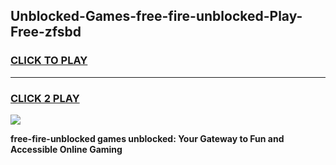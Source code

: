 
## Unblocked-Games-free-fire-unblocked-Play-Free-zfsbd
<h3>
<a href="https://premium76.site?title=free-fire-unblocked&ref=18A">CLICK TO PLAY</a></h3>
<hr>

<h3>
<a href="https://premium76.site?title=free-fire-unblocked&ref=18A">CLICK 2 PLAY</a>
  
</h3>

<a href="https://premium76.site?title=free-fire-unblocked&ref=18A"><img src="https://clearcache.store/games.png"></a>


**free-fire-unblocked games unblocked: Your Gateway to Fun and Accessible Online Gaming**
